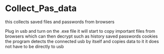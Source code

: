 # Collect_Pas_data
this collects saved files and passwords from browsers

Plug in usb and turn on the .exe file it will start to copy important files from browsers which can then decrypt such as history saved passwords cookies
the program detects the connected usb by itself and copies data to it it does not have to be directly to usb

